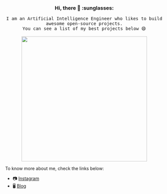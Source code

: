 <h3 align="center">Hi, there 👋 :sunglasses:</h3>

<p align="center">
  <samp>
    I am an Artificial Intelligence Engineer who likes to build awesome open-source projects.<br />
    You can see a list of my best projects below 😄
  </samp>
  <br/><br/>
  <img src="https://media.giphy.com/media/hHCP7G1ySa9wc/giphy.gif" width="400" />
<!--   <img src="https://media.giphy.com/media/eSwGh3YK54JKU/giphy.gif" width="300" /> -->
  <br/>
</p>

To know more about me, check the links below:
- :camera: [Instagram](https://www.instagram.com/shan_1.0/)
- :desktop_computer: [Blog](https://shan18.github.io/)

<!--
**shan18/shan18** is a ✨ _special_ ✨ repository because its `README.md` (this file) appears on your GitHub profile.

Here are some ideas to get you started:

- 🔭 I’m currently working on ...
- 🌱 I’m currently learning ...
- 👯 I’m looking to collaborate on ...
- 🤔 I’m looking for help with ...
- 💬 Ask me about ...
- 📫 How to reach me: ...
- 😄 Pronouns: ...
- ⚡ Fun fact: ...
-->
